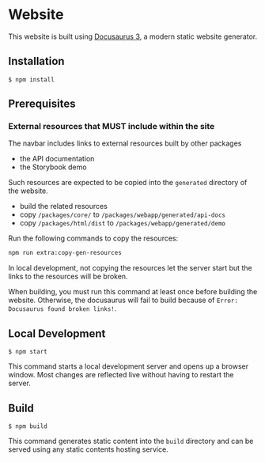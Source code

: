 # Website

This website is built using [Docusaurus 3](https://docusaurus.io/), a modern static website generator.

## Installation

```
$ npm install
```

## Prerequisites

### External resources that MUST include within the site

The navbar includes links to external resources built by other packages
- the API documentation
- the Storybook demo

Such resources are expected to be copied into the `generated` directory of the website.
- build the related resources
- copy `/packages/core/` to `/packages/webapp/generated/api-docs`
- copy `/packages/html/dist` to `/packages/webapp/generated/demo`

Run the following commands to copy the resources:
```bash
npm run extra:copy-gen-resources
```

In local development, not copying the resources let the server start but the links to the resources will be broken.

When building, you must run this command at least once before building the website. Otherwise, the docusaurus will fail to build because of `Error: Docusaurus found broken links!`.


## Local Development

```
$ npm start
```

This command starts a local development server and opens up a browser window. Most changes are reflected live without having to restart the server.

## Build

```
$ npm build
```

This command generates static content into the `build` directory and can be served using any static contents hosting service.
